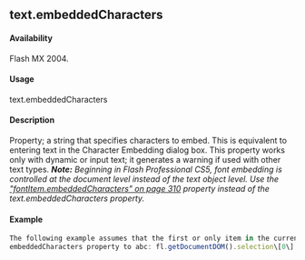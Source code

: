 ## text.embeddedCharacters

#### Availability

Flash MX 2004.

#### Usage

text.embeddedCharacters

#### Description

Property; a string that specifies characters to embed. This is equivalent to entering text in the Character Embedding dialog box.
This property works only with dynamic or input text; it generates a warning if used with other text types.
***Note:** Beginning in Flash Professional CS5, font embedding is controlled at the document level instead of the text object level. Use the* *["fontItem.embeddedCharacters" on page 310](#_bookmark585) property instead of the text.embeddedCharacters property.*

#### Example

```javascript
The following example assumes that the first or only item in the current selection is a classic text object and sets the
embeddedCharacters property to abc: fl.getDocumentDOM().selection\[0\].embeddedCharacters = "abc";

```